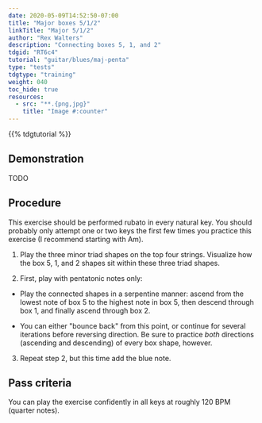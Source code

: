 ```yaml
---
date: 2020-05-09T14:52:50-07:00
title: "Major boxes 5/1/2"
linkTitle: "Major 5/1/2"
author: "Rex Walters"
description: "Connecting boxes 5, 1, and 2"
tdgid: "RT6c4"
tutorial: "guitar/blues/maj-penta"
type: "tests"
tdgtype: "training"
weight: 040
toc_hide: true
resources:
  - src: "**.{png,jpg}"
    title: "Image #:counter"
---
```


{{% tdgtutorial %}}

## Demonstration

TODO

## Procedure

This exercise should be performed rubato in every natural key. You should
probably only attempt one or two keys the first few times you practice this
exercise (I recommend starting with Am).

1. Play the three minor triad shapes on the top four strings. Visualize how the
   box 5, 1, and 2 shapes sit within these three triad shapes.

2. First, play with pentatonic notes only:

  * Play the connected shapes in a serpentine manner: ascend from the lowest note
   of box 5 to the highest note in box 5, then descend through box 1, and
   finally ascend through box 2. 
   
   * You can either "bounce back" from this point, or continue for several
     iterations before reversing direction. Be sure to practice _both_
     directions (ascending and descending) of every box shape, however.

3. Repeat step 2, but this time add the blue note.

## Pass criteria

You can play the exercise confidently in all keys at roughly 120 BPM (quarter notes).

